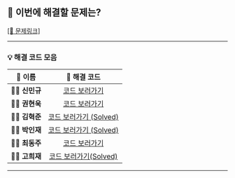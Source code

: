 ## 🎯 이번에 해결할 문제는?

[[🔗 문제링크]](https://www.acmicpc.net/problem/1956)

---

### 💡 해결 코드 모음

|  👤 **이름**  | 🔗 **해결 코드**  |
| :-----------: | :---------------: |
| 🧑‍💻 **신민규** | [코드 보러가기]() |
| 👨‍💻 **권현욱** | [코드 보러가기]() |
| 🧑‍💻 **김혁준** | [코드 보러가기 (Solved)](https://github.com/hyukjunkim1116/algorithm-baekjoon/blob/main/%EB%B0%B1%EC%A4%80/Gold/1956.%E2%80%85%EC%9A%B4%EB%8F%99/%EC%9A%B4%EB%8F%99.java) |
| 👨‍💻 **박인재** | [코드 보러가기 (Solved)](https://github.com/jaypaak/myalgo/blob/main/%EB%B0%B1%EC%A4%80/Gold/1956.%E2%80%85%EC%9A%B4%EB%8F%99/%EC%9A%B4%EB%8F%99.cc) |
| 🧑‍💻 **최동주** | [코드 보러가기]() |
| 👨‍💻 **고희재** | [코드 보러가기(Solved)](https://github.com/HUIJAEKO/Baekjoon/blob/main/%EB%B0%B1%EC%A4%80/Gold/1956.%E2%80%85%EC%9A%B4%EB%8F%99/%EC%9A%B4%EB%8F%99.java) |

---

